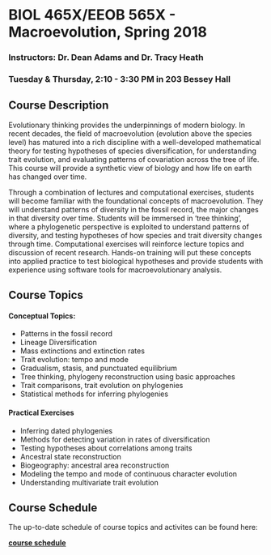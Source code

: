 # BIOL 465X/EEOB 565X - Macroevolution, Spring 2018


### Instructors: Dr. Dean Adams and Dr. Tracy Heath

### Tuesday & Thursday, 2:10 - 3:30 PM in 203 Bessey Hall

## Course Description

Evolutionary thinking provides the underpinnings of modern biology. In recent decades, the field of macroevolution (evolution above the species level) has matured into a rich discipline with a well-developed mathematical theory for testing hypotheses of species diversification, for understanding trait evolution, and evaluating patterns of covariation across the tree of life. This course will provide a synthetic view of biology and how life on earth has changed over time.

Through a combination of lectures and computational exercises, students will become familiar with the foundational concepts of macroevolution. They will understand patterns of diversity in the fossil record, the major changes in that diversity over time. Students will be immersed in ‘tree thinking’, where a phylogenetic perspective is exploited to understand patterns of diversity, and testing hypotheses of how species and trait diversity changes through time. Computational exercises will reinforce lecture topics and discussion of recent research. Hands-on training will put these concepts into applied practice to test biological hypotheses and provide students with experience using software tools for macroevolutionary analysis.

## Course Topics

#### Conceptual Topics:
* Patterns in the fossil record
* Lineage Diversification
* Mass extinctions and extinction rates
* Trait evolution: tempo and mode
* Gradualism, stasis, and punctuated equilibrium
* Tree thinking, phylogeny reconstruction using basic approaches
* Trait comparisons, trait evolution on phylogenies
* Statistical methods for inferring phylogenies

#### Practical Exercises
* Inferring dated phylogenies
* Methods for detecting variation in rates of diversification
* Testing hypotheses about correlations among traits
* Ancestral state reconstruction
* Biogeography: ancestral area reconstruction
* Modeling the tempo and mode of continuous character evolution
* Understanding multivariate trait evolution


## Course Schedule

The up-to-date schedule of course topics and activites can be found here:

[**course schedule**](https://docs.google.com/spreadsheets/d/1RCZk2wY5Ty2JRhTjZ1keajfJ_N4UmzgIRh3KT5Px9zg/edit?usp=sharing)